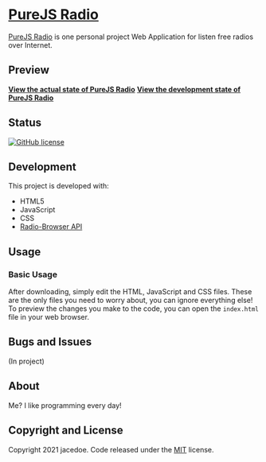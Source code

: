 # [PureJS Radio](https://jacedoe.github.io/purejs-radio)

[PureJS Radio](https://jacedoe.github.io/purejs-radio/) is one personal project Web Application for listen free radios over Internet.

## Preview

**[View the actual state of PureJS Radio](https://jacedoe.github.io/purejs-radio/)**
**[View the development state of PureJS Radio](https://jacedoe.github.io/purejs-radio/dev/)**

## Status

[![GitHub license](https://img.shields.io/badge/license-MIT-blue.svg)](https://github.com/jacedoe/purejs-radio)

## Development

This project is developed with:

- HTML5
- JavaScript
- CSS
- [Radio-Browser API](https://de1.api.radio-browser.info/#General)


## Usage

### Basic Usage

After downloading, simply edit the HTML, JavaScript and CSS files. These are the only files you need to worry about, you can ignore everything else! To preview the changes you make to the code, you can open the `index.html` file in your web browser.

## Bugs and Issues

(In project)

## About

Me? I like programming every day!

## Copyright and License

Copyright 2021 jacedoe. Code released under the [MIT](https://github.com/jacedoe/purejs-radio) license.
